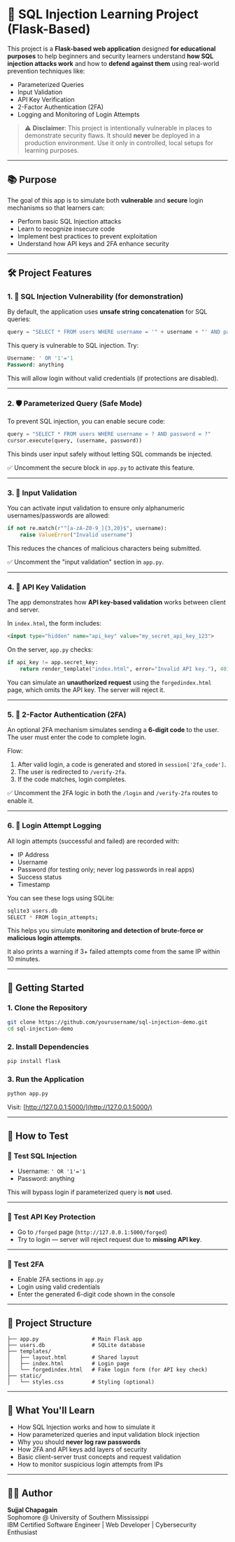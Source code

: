 # 🔐 SQL Injection Learning Project (Flask-Based)

This project is a **Flask-based web application** designed **for educational purposes** to help beginners and security learners understand **how SQL injection attacks work** and how to **defend against them** using real-world prevention techniques like:

- Parameterized Queries
- Input Validation
- API Key Verification
- 2-Factor Authentication (2FA)
- Logging and Monitoring of Login Attempts

> ⚠️ **Disclaimer**: This project is intentionally vulnerable in places to demonstrate security flaws. It should **never** be deployed in a production environment. Use it only in controlled, local setups for learning purposes.

---

## 📚 Purpose

The goal of this app is to simulate both **vulnerable** and **secure** login mechanisms so that learners can:
- Perform basic SQL Injection attacks
- Learn to recognize insecure code
- Implement best practices to prevent exploitation
- Understand how API keys and 2FA enhance security

---

## 🛠 Project Features

### 1. 🐞 **SQL Injection Vulnerability (for demonstration)**
By default, the application uses **unsafe string concatenation** for SQL queries:
```python
query = "SELECT * FROM users WHERE username = '" + username + "' AND password = '" + password + "'"
```
This query is vulnerable to SQL injection. Try:
```sql
Username: ' OR '1'='1
Password: anything
```
This will allow login without valid credentials (if protections are disabled).

---

### 2. 🛡️ **Parameterized Query (Safe Mode)**
To prevent SQL injection, you can enable secure code:
```python
query = "SELECT * FROM users WHERE username = ? AND password = ?"
cursor.execute(query, (username, password))
```
This binds user input safely without letting SQL commands be injected.

✅ Uncomment the secure block in `app.py` to activate this feature.

---

### 3. 🧼 **Input Validation**
You can activate input validation to ensure only alphanumeric usernames/passwords are allowed:
```python
if not re.match(r"^[a-zA-Z0-9_]{3,20}$", username):
    raise ValueError("Invalid username")
```
This reduces the chances of malicious characters being submitted.

✅ Uncomment the "input validation" section in `app.py`.

---

### 4. 🔑 **API Key Validation**
The app demonstrates how **API key-based validation** works between client and server.

In `index.html`, the form includes:
```html
<input type="hidden" name="api_key" value="my_secret_api_key_123">
```

On the server, `app.py` checks:
```python
if api_key != app.secret_key:
    return render_template("index.html", error="Invalid API key."), 401
```

You can simulate an **unauthorized request** using the `forgedindex.html` page, which omits the API key. The server will reject it.

---

### 5. 🔐 **2-Factor Authentication (2FA)**
An optional 2FA mechanism simulates sending a **6-digit code** to the user. The user must enter the code to complete login.

Flow:
1. After valid login, a code is generated and stored in `session['2fa_code']`.
2. The user is redirected to `/verify-2fa`.
3. If the code matches, login completes.

✅ Uncomment the 2FA logic in both the `/login` and `/verify-2fa` routes to enable it.

---

### 6. 📜 **Login Attempt Logging**
All login attempts (successful and failed) are recorded with:
- IP Address
- Username
- Password (for testing only; never log passwords in real apps)
- Success status
- Timestamp

You can see these logs using SQLite:

```bash
sqlite3 users.db
SELECT * FROM login_attempts;
```

This helps you simulate **monitoring and detection of brute-force or malicious login attempts**.

It also prints a warning if 3+ failed attempts come from the same IP within 10 minutes.

---

## 🚀 Getting Started

### 1. Clone the Repository

```bash
git clone https://github.com/yourusername/sql-injection-demo.git
cd sql-injection-demo
```

### 2. Install Dependencies

```bash
pip install flask
```

### 3. Run the Application

```bash
python app.py
```

Visit: [http://127.0.0.1:5000/](http://127.0.0.1:5000/)

---

## 🧪 How to Test

### 🧨 Test SQL Injection
- Username: `' OR '1'='1`
- Password: anything

This will bypass login if parameterized query is **not** used.

---

### 🔏 Test API Key Protection
- Go to `/forged` page (`http://127.0.0.1:5000/forged`)
- Try to login — server will reject request due to **missing API key**.

---

### 🧪 Test 2FA
- Enable 2FA sections in `app.py`
- Login using valid credentials
- Enter the generated 6-digit code shown in the console

---

## 📂 Project Structure

```
├── app.py                 # Main Flask app
├── users.db               # SQLite database
├── templates/
│   ├── layout.html        # Shared layout
│   ├── index.html         # Login page
│   └── forgedindex.html   # Fake login form (for API key check)
├── static/
│   └── styles.css         # Styling (optional)
```

---

## 🧠 What You'll Learn

- How SQL Injection works and how to simulate it
- How parameterized queries and input validation block injection
- Why you should **never log raw passwords**
- How 2FA and API keys add layers of security
- Basic client-server trust concepts and request validation
- How to monitor suspicious login attempts from IPs

---

## 🧑‍💻 Author

**Sujjal Chapagain**  
Sophomore @ University of Southern Mississippi  
IBM Certified Software Engineer | Web Developer | Cybersecurity Enthusiast

